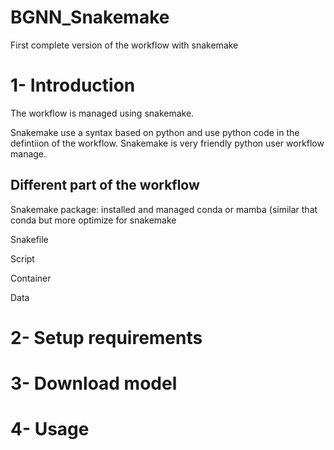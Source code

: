 # BGNN_Snakemake
First complete version of the workflow with snakemake

# 1- Introduction

The workflow is managed using snakemake. 

Snakemake use a syntax based on python and use python code in the defintiion of the workflow. Snakemake is very friendly python user workflow manage.

## Different part of the workflow

Snakemake package: installed and managed conda or mamba (similar that conda but more optimize for snakemake

Snakefile

Script

Container

Data

# 2- Setup requirements

# 3- Download model

# 4- Usage


